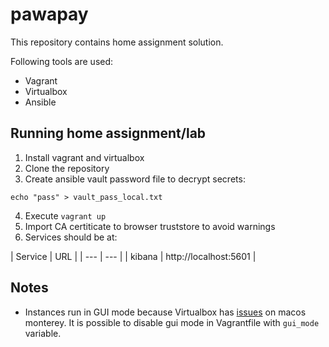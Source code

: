 # pawapay
This repository contains home assignment solution.

Following tools are used:
- Vagrant
- Virtualbox
- Ansible

## Running home assignment/lab
1. Install vagrant and virtualbox
2. Clone the repository
3. Create ansible vault password file to decrypt secrets:
```
echo "pass" > vault_pass_local.txt
```
4. Execute `vagrant up`
5. Import CA certiticate to browser truststore to avoid warnings
6. Services should be at:

| Service | URL |
| --- | --- |
| kibana | http://localhost:5601 |

## Notes
- Instances run in GUI mode because Virtualbox has [issues](https://www.virtualbox.org/ticket/20636) on macos monterey. It is possible to disable gui mode in Vagrantfile with `gui_mode` variable.
